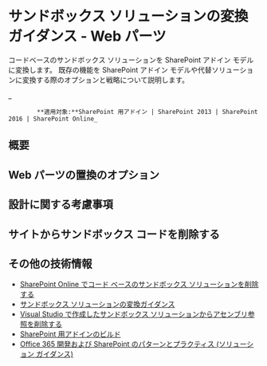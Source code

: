 # サンドボックス ソリューションの変換ガイダンス - Web パーツ
コードベースのサンドボックス ソリューションを SharePoint アドイン モデルに変換します。 既存の機能を SharePoint アドイン モデルや代替ソリューションに変換する際のオプションと戦略について説明します。

_
            **適用対象:**SharePoint 用アドイン | SharePoint 2013 | SharePoint 2016 | SharePoint Online_


## 概要




## Web パーツの置換のオプション
<a name="sectionSection2"> </a>


## 設計に関する考慮事項


## サイトからサンドボックス コードを削除する
<a name="sectionSection3"> </a>





## その他の技術情報
<a name="bk_addresources"> </a>
-  [SharePoint Online でコード ベースのサンドボックス ソリューションを削除する](http://dev.office.com/blogs/removing-code-based-sandbox-solutions-in-sharepoint-online)
-  [サンドボックス ソリューションの変換ガイダンス](https://msdn.microsoft.com/en-us/pnp_articles/sandbox-solution-transformation-guidance)
-  [Visual Studio で作成したサンドボックス ソリューションからアセンブリ参照を削除する](https://support.microsoft.com/en-us/kb/3183084)
-  [SharePoint 用アドインのビルド](https://msdn.microsoft.com/library/office/fp179930.aspx)
-  [Office 365 開発および SharePoint のパターンとプラクティス (ソリューション ガイダンス)](https://msdn.microsoft.com/en-us/pnp_articles/office-365-development-patterns-and-practices-solution-guidance)
